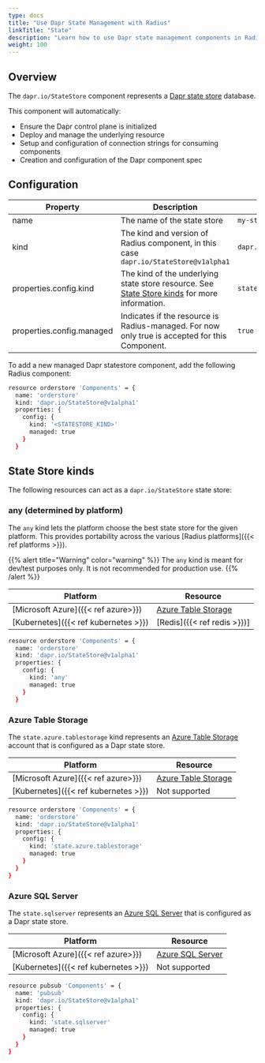 ```yaml
---
type: docs
title: "Use Dapr State Management with Radius"
linkTitle: "State"
description: "Learn how to use Dapr state management components in Radius"
weight: 100
---
```


## Overview

The `dapr.io/StateStore` component represents a [Dapr state store](https://docs.dapr.io/developing-applications/building-blocks/state-management/state-management-overview/) database.

This component will automatically:
- Ensure the Dapr control plane is initialized
- Deploy and manage the underlying resource
- Setup and configuration of connection strings for consuming components
- Creation and configuration of the Dapr component spec

## Configuration

| Property | Description | Example(s) |
|----------|-------------|---------|
| name | The name of the state store | `my-state-store` |
| kind | The kind and version of Radius component, in this case `dapr.io/StateStore@v1alpha1` | `dapr.io/StateStire@v1alpha1`
| properties.config.kind | The kind of the underlying state store resource. See [State Store kinds](#state-store-kinds) for more information. | `state.azure.tablestorage`
| properties.config.managed | Indicates if the resource is Radius-managed. For now only true is accepted for this Component. | `true`

To add a new managed Dapr statestore component, add the following Radius component:

```sh
resource orderstore 'Components' = {
  name: 'orderstore'
  kind: 'dapr.io/StateStore@v1alpha1'
  properties: {
    config: {
      kind: '<STATESTORE_KIND>'
      managed: true
    }
  }
```

## State Store kinds

The following resources can act as a `dapr.io/StateStore` state store:

### any (determined by platform)

The `any` kind lets the platform choose the best state store for the given platform. This provides portability across the various [Radius platforms]({{< ref platforms >}}).

{{% alert title="Warning" color="warning" %}}
The `any` kind is meant for dev/test purposes only. It is not recommended for production use.
{{% /alert %}}

| Platform | Resource |
|----------|----------|
| [Microsoft Azure]({{< ref azure>}}) | [Azure Table Storage](#azure-table-storage) |
| [Kubernetes]({{< ref kubernetes >}}) | [Redis]({{< ref redis >}})]

```sh
resource orderstore 'Components' = {
  name: 'orderstore'
  kind: 'dapr.io/StateStore@v1alpha1'
  properties: {
    config: {
      kind: 'any'
      managed: true
    }
  }
```

### Azure Table Storage

The `state.azure.tablestorage` kind represents an [Azure Table Storage](https://azure.microsoft.com/en-us/services/storage/tables/) account that is configured as a Dapr state store.

| Platform | Resource |
|----------|----------|
| [Microsoft Azure]({{< ref azure>}}) | [Azure Table Storage](https://azure.microsoft.com/en-us/services/storage/tables/)
| [Kubernetes]({{< ref kubernetes >}}) | Not supported

```sh
resource orderstore 'Components' = {
  name: 'orderstore'
  kind: 'dapr.io/StateStore@v1alpha1'
  properties: {
    config: {
      kind: 'state.azure.tablestorage'
      managed: true
    }
  }
}
```

### Azure SQL Server

The `state.sqlserver` represents an [Azure SQL Server](https://azure.microsoft.com/en-us/services/sql-database/campaign/) that is configured as a Dapr state store.

| Platform | Resource |
|----------|----------|
| [Microsoft Azure]({{< ref azure>}}) | [Azure SQL Server](https://azure.microsoft.com/en-us/services/sql-database/campaign/)
| [Kubernetes]({{< ref kubernetes >}}) | Not supported

```sh
resource pubsub 'Components' = {
  name: 'pubsub'
  kind: 'dapr.io/StateStore@v1alpha1'
  properties: {
    config: {
      kind: 'state.sqlserver'
      managed: true
    }
  }
}
```
